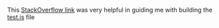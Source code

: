 This [StackOverflow link](https://stackoverflow.com/questions/9659265/check-if-javascript-script-exists-on-page) was very helpful in guiding me with building the [test.js](https://github.com/Usheninte/reactestjs/blob/master/test/test.js) file  
